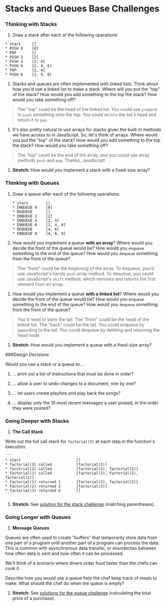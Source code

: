 # Stacks and Queues Base Challenges

### Thinking with Stacks

1. Draw a stack after each of the following operations:

  
  ```
  * start     []
  * PUSH 0    [0]
  * POP       []
  * PUSH 2    [2]
  * PUSH 4    [2, 4]
  * PUSH 6    [2, 4, 6]
  * POP       [2, 4]
  * PUSH 8    [2, 4, 8]
  ```
  

1. Stacks and queues are often implemented with linked lists. Think about how you'd use a linked list to make a stack.  Where will you put the "top" of the stack? How would you add something to the top the stack? How would you take something off?
 
 
 > The "top" could be the head of the linked list. You could use `prepend` to `push` something onto the top. You could `delete` the list's head and return it to `pop`.
 

1. It's also pretty natural to use arrays for stacks given the built-in methods we have access to in JavaScript.  So, let's think of arrays.  Where would you put the "top" of the stack? How would you add something to the top the stack? How would you take something off?

 
 > The "top" could be the end of the array, and you could use array methods `push` and `pop`.  Thanks, JavaScript!
 

1. **Stretch:** How would you implement a stack with a fixed-size array?

### Thinking with Queues

1.  Draw a queue after each of the following operations:

  
    ```
    * start        []
    * ENQUEUE 0    [0]
    * DEQUEUE      []
    * ENQUEUE 2    [2]
    * ENQUEUE 4    [2, 4]
    * ENQUEUE 6    [2, 4, 6]
    * DEQUEUE      [4, 6]
    * ENQUEUE 8    [4, 6, 8]
    ```
  



1. How would you implement a queue **with an array**? Where would you decide the front of the queue would be? How would you `enqueue` something to the end of the queue? How would you `dequeue` something from the front of the queue?

 
 > The "front" could be the beginning of the array.  To enqueue, you'd use JavaScript's handy `push` array method. To dequeue, you could use JavaScript's `shift` method, which removes and returns the first element from an array.
 
 

1. How would you implement a queue **with a linked list**? Where would you decide the front of the queue would be? How would you `enqueue` something to the end of the queue? How would you `dequeue` something from the front of the queue?

 
 > You'd need to store the tail.  The "front" could be the head of the linked list. The "back" could be the tail.  You could enqueue by `append`ing to the tail.  You could dequeue by deleting and returning the head node. 
 

1. **Stretch:** How would you implement a queue with a fixed-size array?

###Design Decisions

Would you use a stack or a queue to...

1. ... print out a list of instructions that must be done in order?

1. ... allow a user to undo changes to a document, one by one?

1. ... let users create playlists and play back the songs?

1. ... display *only* the 10 most recent messages a user posted, in the order they were posted?


### Going Deeper with Stacks

1. **The Call Stack**

 
 Write out the full call stack for `factorial(3)` at each step in the function's execution.
 
 
  
    ```
    * start                         []
    * factorial(3) called           [factorial(3)]
    * facotrial(2) called           [factorial(3), factorial(2)]
    * factorial(1) called           [factorial(3), factorial(2), factorial(1)]
    * factorial(1) returned 1       [factorial(3), factorial(2)]
    * factorial(2) returned 2       [factorial(3)]
    * factorial(3) returned 6       []
    ```
  

1. **Stretch:** See [solution for the stack challenge](solutions/parenthesis-battle.js) (matching parentheses).

### Going Longer with Queues

1. **Message Queues**

 Queues are often used to create "buffers" that temporarily store data from one part of a program until another part of a program can process the data. This is common with asynchronous data transfer, or mismatches between how often data is sent and how often it can be processed.
 
 We'll think of a scenario where diners order food faster than the chefs can cook it.  
 
 Describe how you would use a queue help the chef keep track of meals to make.  What should the chef do when the queue is empty?

1. **Stretch:** See [solutions for the queue challenge](solutions/pricing.js) (calculating the total price of a purchase). 

